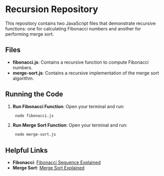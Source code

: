 # Recursion Repository

This repository contains two JavaScript files that demonstrate recursive functions: one for calculating Fibonacci numbers and another for performing merge sort.

## Files

- **fibonacci.js**: Contains a recursive function to compute Fibonacci numbers.
- **merge-sort.js**: Contains a recursive implementation of the merge sort algorithm.

## Running the Code

1. **Run Fibonacci Function**: Open your terminal and run:

   ```bash
    node fibonacci.js
   ```

2. **Run Merge Sort Function**: Open your terminal and run:
   ```bash
    node merge-sort.js
   ```

## Helpful Links

- **Fibonacci**: [Fibonacci Sequence Explained](https://www.youtube.com/watch?v=zg-ddPbzcKM)
- **Merge Sort**: [Merge Sort Explained](https://www.youtube.com/watch?v=Ns7tGNbtvV4)
